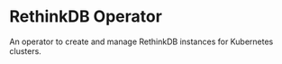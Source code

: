 # RethinkDB Operator

An operator to create and manage RethinkDB instances for Kubernetes clusters.
